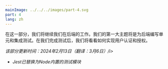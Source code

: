 ```yaml
---
mainImage: ../../../images/part-4.svg
part: 4
lang: zh
---
```


<div class="intro">

<!-- In this part, we will continue our work on the backend. Our first major theme will be writing unit and integration tests for the backend. After we have covered testing, we will take a look at implementing user authentication and authorization.-->
 在这一部分，我们将继续我们在后端的工作。我们的第一大主题将是为后端编写单元和集成测试。在我们完成测试后，我们将看看如何实现用户认证和授权。

<i>该部分更新时间：2024年2月13日（翻译：3月6日）/i>
- <i>Jest已替换为Node内置的测试模块</i>

</div>
